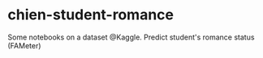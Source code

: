 # chien-student-romance
Some notebooks on a dataset @Kaggle. Predict student's romance status (FAMeter)
